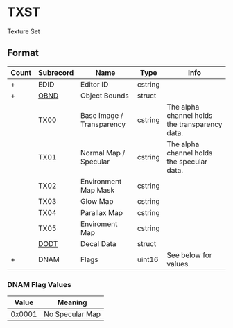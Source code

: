 TXST
====

Texture Set

## Format

Count | Subrecord | Name | Type | Info
------|-------|------|------|-----
\+ | EDID | Editor ID | cstring |
\+ | [OBND](Subrecords/OBND.md) | Object Bounds | struct |
| | TX00 | Base Image / Transparency | cstring | The alpha channel holds the transparency data.
| | TX01 | Normal Map / Specular | cstring | The alpha channel holds the specular data.
| | TX02 | Environment Map Mask | cstring |
| | TX03 | Glow Map | cstring |
| | TX04 | Parallax Map | cstring |
| | TX05 | Enviroment Map | cstring |
| | [DODT](Subrecords/DODT.md) | Decal Data | struct |
\+ | DNAM | Flags | uint16 | See below for values.
 

### DNAM Flag Values

Value | Meaning
------|--------
0x0001 | No Specular Map
